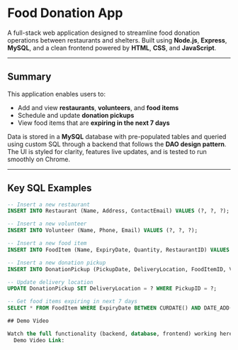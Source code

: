 # Food Donation App

A full-stack web application designed to streamline food donation operations between restaurants and shelters. Built using **Node.js**, **Express**, **MySQL**, and a clean frontend powered by **HTML**, **CSS**, and **JavaScript**.

---

## Summary

This application enables users to:
- Add and view **restaurants**, **volunteers**, and **food items**
- Schedule and update **donation pickups**
- View food items that are **expiring in the next 7 days**

Data is stored in a **MySQL** database with pre-populated tables and queried using custom SQL through a backend that follows the **DAO design pattern**. The UI is styled for clarity, features live updates, and is tested to run smoothly on Chrome.

---

## Key SQL Examples

```sql
-- Insert a new restaurant
INSERT INTO Restaurant (Name, Address, ContactEmail) VALUES (?, ?, ?);

-- Insert a new volunteer
INSERT INTO Volunteer (Name, Phone, Email) VALUES (?, ?, ?);

-- Insert a new food item
INSERT INTO FoodItem (Name, ExpiryDate, Quantity, RestaurantID) VALUES (?, ?, ?, ?);

-- Insert a new donation pickup
INSERT INTO DonationPickup (PickupDate, DeliveryLocation, FoodItemID, VolunteerID) VALUES (?, ?, ?, ?);

-- Update delivery location
UPDATE DonationPickup SET DeliveryLocation = ? WHERE PickupID = ?;

-- Get food items expiring in next 7 days
SELECT * FROM FoodItem WHERE ExpiryDate BETWEEN CURDATE() AND DATE_ADD(CURDATE(), INTERVAL 7 DAY);

## Demo Video

Watch the full functionality (backend, database, frontend) working here:  
  Demo Video Link:

